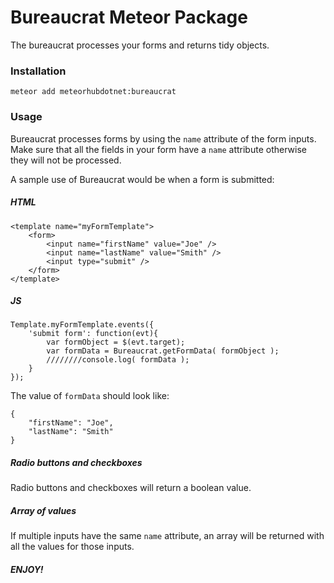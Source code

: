 # Bureaucrat Meteor Package

The bureaucrat processes your forms and returns tidy objects.

### Installation

```
meteor add meteorhubdotnet:bureaucrat
```

### Usage

Bureaucrat processes forms by using the `name` attribute of the form inputs. Make sure that all the fields in your form have a `name` attribute otherwise they will not be processed.

A sample use of Bureaucrat would be when a form is submitted:

##### HTML

```
<template name="myFormTemplate">
	<form>
		<input name="firstName" value="Joe" />
		<input name="lastName" value="Smith" />
		<input type="submit" />
	</form>
</template>
```

##### JS

```
Template.myFormTemplate.events({
	'submit form': function(evt){
		var formObject = $(evt.target);
		var formData = Bureaucrat.getFormData( formObject );
		////////console.log( formData );
	}
});
```

The value of `formData` should look like:

```
{
	"firstName": "Joe",
	"lastName": "Smith"
}
```

##### Radio buttons and checkboxes

Radio buttons and checkboxes will return a boolean value.

##### Array of values

If multiple inputs have the same `name` attribute, an array will be returned with all the values for those inputs.

##### ENJOY!